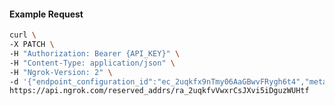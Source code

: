 <!-- Code generated for API Clients. DO NOT EDIT. -->

#### Example Request

```bash
curl \
-X PATCH \
-H "Authorization: Bearer {API_KEY}" \
-H "Content-Type: application/json" \
-H "Ngrok-Version: 2" \
-d '{"endpoint_configuration_id":"ec_2uqkfx9nTmy06AaGBwvFRygh6t4","metadata":"{\"proto\": \"ssh\"}"}' \
https://api.ngrok.com/reserved_addrs/ra_2uqkfvVwxrCsJXvi5iDguzWUHtf
```

